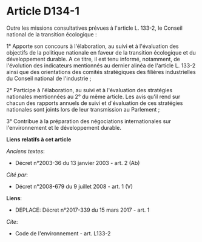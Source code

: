 # Article D134-1

Outre les missions consultatives prévues à l'article L. 133-2, le Conseil national de la transition écologique :

1° Apporte son concours à l'élaboration, au suivi et à l'évaluation des objectifs de la politique nationale en faveur de la
transition écologique et du développement durable. A ce titre, il est tenu informé, notamment, de l'évolution des indicateurs
mentionnés au dernier alinéa de l'article L. 133-2 ainsi que des orientations des comités stratégiques des filières
industrielles du Conseil national de l'industrie ;

2° Participe à l'élaboration, au suivi et à l'évaluation des stratégies nationales mentionnées au 2° du même article. Les
avis qu'il rend sur chacun des rapports annuels de suivi et d'évaluation de ces stratégies nationales sont joints lors de
leur transmission au Parlement ;

3° Contribue à la préparation des négociations internationales sur l'environnement et le développement durable.

**Liens relatifs à cet article**

_Anciens textes_:

  - Décret n°2003-36 du 13 janvier 2003 - art. 2 (Ab)

_Cité par_:

  - Décret n°2008-679 du 9 juillet 2008 - art. 1 (V)

**Liens**:

  - DEPLACE: Décret n°2017-339 du 15 mars 2017 - art. 1

_Cite_:

  - Code de l'environnement - art. L133-2
